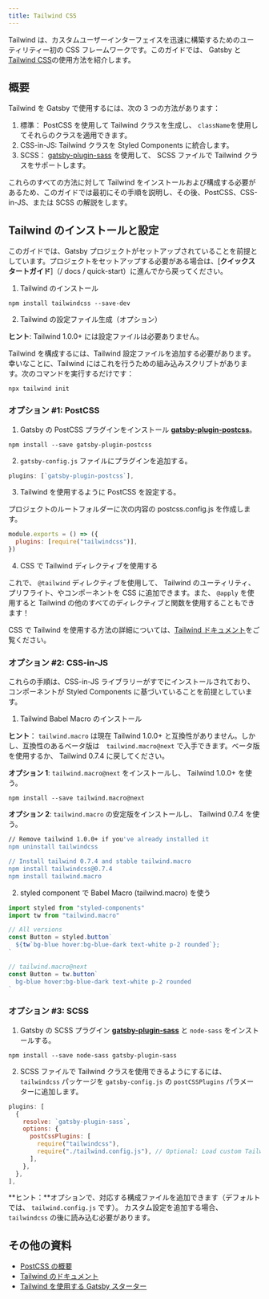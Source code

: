 ```yaml
---
title: Tailwind CSS
---
```


Tailwind は、カスタムユーザーインターフェイスを迅速に構築するためのユーティリティー初の CSS フレームワークです。このガイドでは、 Gatsby と[Tailwind CSS](https://tailwindcss.com/)の使用方法を紹介します。

## 概要

Tailwind を Gatsby で使用するには、次の 3 つの方法があります：

1. 標準： PostCSS を使用して Tailwind クラスを生成し、 `className`を使用してそれらのクラスを適用できます。
2. CSS-in-JS: Tailwind クラスを Styled Components に統合します。
3. SCSS： [gatsby-plugin-sass](/packages/gatsby-plugin-sass) を使用して、 SCSS ファイルで Tailwind クラスをサポートします。

これらのすべての方法に対して Tailwind をインストールおよび構成する必要があるため、このガイドでは最初にその手順を説明し、その後、PostCSS、CSS-in-JS、または SCSS の解説をします。

## Tailwind のインストールと設定

このガイドでは、Gatsby プロジェクトがセットアップされていることを前提としています。プロジェクトをセットアップする必要がある場合は、[**クイックスタートガイド**]（/ docs / quick-start）に進んでから戻ってください。

1. Tailwind のインストール

```shell
npm install tailwindcss --save-dev
```

2. Tailwind の設定ファイル生成（オプション）

**ヒント**: Tailwind 1.0.0+ には設定ファイルは必要ありません。

Tailwind を構成するには、Tailwind 設定ファイルを追加する必要があります。幸いなことに、Tailwind にはこれを行うための組み込みスクリプトがあります。次のコマンドを実行するだけです：

```shell
npx tailwind init
```

### オプション #1: PostCSS

1.  Gatsby の PostCSS プラグインをインストール [**gatsby-plugin-postcss**](/packages/gatsby-plugin-postcss)。

```shell
npm install --save gatsby-plugin-postcss
```

2. `gatsby-config.js` ファイルにプラグインを追加する。

```javascript:title=gatsby-config.js
plugins: [`gatsby-plugin-postcss`],
```

3. Tailwind を使用するように PostCSS を設定する。

プロジェクトのルートフォルダーに次の内容の postcss.config.js を作成します。

```javascript:title=postcss.config.js
module.exports = () => ({
  plugins: [require("tailwindcss")],
})
```

4. CSS で Tailwind ディレクティブを使用する

これで、 `@tailwind` ディレクティブを使用して、 Tailwind のユーティリティ、プリフライト、やコンポーネントを CSS に追加できます。また、 `@apply` を使用すると Tailwind の他のすべてのディレクティブと関数を使用することもできます！

CSS で Tailwind を使用する方法の詳細については、[Tailwind ドキュメント](https://tailwindcss.com/docs/installation#3-use-tailwind-in-your-css)をご覧ください。

### オプション #2: CSS-in-JS

これらの手順は、CSS-in-JS ライブラリーがすでにインストールされており、コンポーネントが Styled Components に基づいていることを前提としています。

1. Tailwind Babel Macro のインストール

**ヒント**： `tailwind.macro` は現在 Tailwind 1.0.0+ と互換性がありません。しかし、互換性のあるベータ版は　`tailwind.macro@next` で入手できます。ベータ版を使用するか、 Tailwind 0.7.4 に戻してください。

**オプション 1**: `tailwind.macro@next` をインストールし、 Tailwind 1.0.0+ を使う。

```shell
npm install --save tailwind.macro@next
```

**オプション 2**: `tailwind.macro` の安定版をインストールし、 Tailwind 0.7.4 を使う。

```bash
// Remove tailwind 1.0.0+ if you've already installed it
npm uninstall tailwindcss

// Install tailwind 0.7.4 and stable tailwind.macro
npm install tailwindcss@0.7.4
npm install tailwind.macro
```

2. styled component で Babel Macro (tailwind.macro) を使う

```javascript
import styled from "styled-components"
import tw from "tailwind.macro"

// All versions
const Button = styled.button`
  ${tw`bg-blue hover:bg-blue-dark text-white p-2 rounded`};
`

// tailwind.macro@next
const Button = tw.button`
  bg-blue hover:bg-blue-dark text-white p-2 rounded
`
```

### オプション #3: SCSS

1. Gatsby の SCSS プラグイン [**gatsby-plugin-sass**](/packages/gatsby-plugin-sass) と `node-sass` をインストールする。

```shell
npm install --save node-sass gatsby-plugin-sass
```

2. SCSS ファイルで Tailwind クラスを使用できるようにするには、 `tailwindcss` パッケージを `gatsby-config.js` の `postCSSPlugins` パラメーターに追加します。

```javascript:title=gatsby-config.js
plugins: [
  {
    resolve: `gatsby-plugin-sass`,
    options: {
      postCssPlugins: [
        require("tailwindcss"),
        require("./tailwind.config.js"), // Optional: Load custom Tailwind CSS configuration
      ],
    },
  },
],
```

**ヒント：**オプションで、対応する構成ファイルを追加できます（デフォルトでは、 `tailwind.config.js` です）。
カスタム設定を追加する場合、 `tailwindcss` の後に読み込む必要があります。

## その他の資料

- [PostCSS の概要](https://www.smashingmagazine.com/2015/12/introduction-to-postcss/)
- [Tailwind のドキュメント](https://tailwindcss.com/)
- [Tailwind を使用する Gatsby スターター](/starters/?c=Styling%3ATailwind&v=2)
